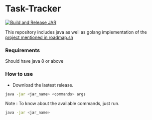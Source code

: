# Task-Tracker
[![Build and Release JAR](https://github.com/iamAbhishekkumar/Task-Tracker-Java/actions/workflows/maven.yml/badge.svg)](https://github.com/iamAbhishekkumar/Task-Tracker-Java/actions/workflows/maven.yml)

This repository includes java as well as golang implementation of the [project mentioned in roadmap.sh](https://roadmap.sh/projects/task-tracker)

### Requirements
Should have java 8 or above

### How to use
- Download the lastest release.

```bash
java -jar <jar_name> <commands> args
```

Note : To know about the available commands, just run.
```bash
java -jar <jar_name>
```
